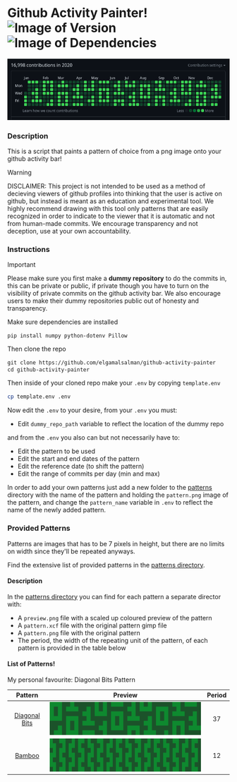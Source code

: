# Github Activity Painter! &nbsp; ![Image of Version](https://img.shields.io/badge/version-v1.0-green) ![Image of Dependencies](https://img.shields.io/badge/dependencies-up%20to%20date-brightgreen)

<p align="center">
	<img src="./patterns/diagonal_bits/github_activity_bar.png" alt="activity bar example" />
</p>

### Description

This is a script that paints a pattern of choice from a png image onto your github activity bar! 

> [!WARNING]
> DISCLAIMER: This project is not intended to be used as a method of decieving viewers of github profiles into thinking
> that the user is active on github, but instead is meant as an education and experimental tool. We highly recommend drawing
> with this tool only patterns that are easily recognized in order to indicate to the viewer that it is automatic and not
> from human-made commits. We encourage transparency and not deception, use at your own accountability.

### Instructions

> [!IMPORTANT]
> Please make sure you first make a **dummy repository** to do the commits in, this can be private or public, if private
> though you have to turn on the visibility of private commits on the github activity bar. We also encourage users to make
> their dummy repositories public out of honesty and transparency.

Make sure dependencies are installed

```
pip install numpy python-dotenv Pillow
```

Then clone the repo

```
git clone https://github.com/elgamalsalman/github-activity-painter
cd github-activity-painter
```

Then inside of your cloned repo make your `.env` by copying `template.env`
```bash
cp template.env .env
```

Now edit the `.env` to your desire, from your `.env` you must:
- Edit `dummy_repo_path` variable to reflect the location of the dummy repo

and from the `.env` you also can but not necessarily have to:
- Edit the pattern to be used
- Edit the start and end dates of the pattern
- Edit the reference date (to shift the pattern)
- Edit the range of commits per day (min and max)

In order to add your own patterns just add a new folder to the [patterns](./patterns) directory with the name of the pattern and holding the `pattern.png` image of the pattern, and change the `pattern_name` variable in `.env` to reflect the name of the newly added pattern.

### Provided Patterns

Patterns are images that has to be 7 pixels in height, but there are no limits on width since they'll be repeated anyways.

Find the extensive list of provided patterns in the [patterns directory](./patterns).

#### Description

In the [patterns directory](./patterns) you can find for each pattern a separate director with:
- A `preview.png` file with a scaled up coloured preview of the  pattern
- A `pattern.xcf` file with the original pattern gimp file
- A `pattern.png` file with the original pattern
- The period, the width of the repeating unit of the pattern, of each pattern is provided in the table below

#### List of Patterns!

My personal favourite: Diagonal Bits Pattern

|                  Pattern                  |                                           Preview                                          | Period |
| :---------------------------------------: | :----------------------------------------------------------------------------------------: | :----: |
| [Diagonal Bits](./patterns/diagonal_bits) | <img src="./patterns/diagonal_bits/preview.png" alt="diagonal bits pattern" height="75" /> |   37   |
| [Bamboo](./patterns/bamboo)               | <img src="./patterns/bamboo/preview.png" alt="bamboo pattern" height="75" />               |   12   |

